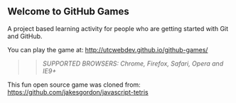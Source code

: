 ## Welcome to GitHub Games

A project based learning activity for people who are getting started with Git and GitHub.

You can play the game at: http://utcwebdev.github.io/github-games/

>> _*SUPPORTED BROWSERS*: Chrome, Firefox, Safari, Opera and IE9+_

This fun open source game was cloned from: https://github.com/jakesgordon/javascript-tetris
